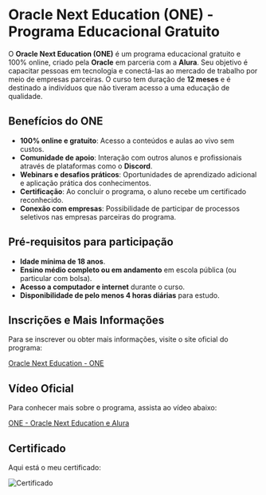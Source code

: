 # Oracle Next Education (ONE) - Programa Educacional Gratuito

O **Oracle Next Education (ONE)** é um programa educacional gratuito e 100% online, criado pela **Oracle** em parceria com a **Alura**. Seu objetivo é capacitar pessoas em tecnologia e conectá-las ao mercado de trabalho por meio de empresas parceiras. O curso tem duração de **12 meses** e é destinado a indivíduos que não tiveram acesso a uma educação de qualidade.

## Benefícios do ONE

- **100% online e gratuito**: Acesso a conteúdos e aulas ao vivo sem custos.
- **Comunidade de apoio**: Interação com outros alunos e profissionais através de plataformas como o **Discord**.
- **Webinars e desafios práticos**: Oportunidades de aprendizado adicional e aplicação prática dos conhecimentos.
- **Certificação**: Ao concluir o programa, o aluno recebe um certificado reconhecido.
- **Conexão com empresas**: Possibilidade de participar de processos seletivos nas empresas parceiras do programa.

## Pré-requisitos para participação

- **Idade mínima de 18 anos**.
- **Ensino médio completo ou em andamento** em escola pública (ou particular com bolsa).
- **Acesso a computador e internet** durante o curso.
- **Disponibilidade de pelo menos 4 horas diárias** para estudo.

## Inscrições e Mais Informações

Para se inscrever ou obter mais informações, visite o site oficial do programa:

[Oracle Next Education - ONE](https://www.oracle.com/br/education/oracle-next-education/?utm_source=chatgpt.com)

## Vídeo Oficial

Para conhecer mais sobre o programa, assista ao vídeo abaixo:

[ONE - Oracle Next Education e Alura](https://www.youtube.com/watch?v=dLGGvLmclE4&utm_source=chatgpt.com)

## Certificado

Aqui está o meu certificado:

![Certificado]()

